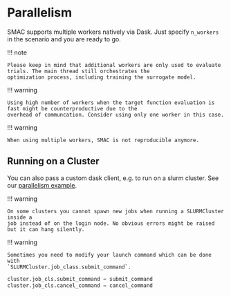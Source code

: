 # Parallelism

SMAC supports multiple workers natively via Dask. Just specify ``n_workers`` in the scenario and you are ready to go. 


!!! note
    
    Please keep in mind that additional workers are only used to evaluate trials. The main thread still orchestrates the
    optimization process, including training the surrogate model.


!!! warning

    Using high number of workers when the target function evaluation is fast might be counterproductive due to the 
    overhead of communcation. Consider using only one worker in this case.


!!! warning

    When using multiple workers, SMAC is not reproducible anymore.


## Running on a Cluster

You can also pass a custom dask client, e.g. to run on a slurm cluster.
See our [parallelism example](../examples/1%20Basics/7_parallelization_cluster.html).

!!! warning

    On some clusters you cannot spawn new jobs when running a SLURMCluster inside a
    job instead of on the login node. No obvious errors might be raised but it can hang silently.

!!! warning

    Sometimes you need to modify your launch command which can be done with
    `SLURMCluster.job_class.submit_command`.    

```python
cluster.job_cls.submit_command = submit_command
cluster.job_cls.cancel_command = cancel_command
```